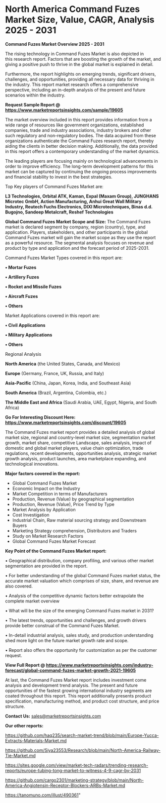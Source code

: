 # North America Command Fuzes Market Size, Value, CAGR, Analysis 2025 - 2031

<Strong> Command Fuzes Market Overview 2025 - 2031</strong>

The rising technology in Command Fuzes Market is also depicted in this research report. Factors that are boosting the growth of the market, and giving a positive push to thrive in the global market is explained in detail.

Furthermore, the report highlights on emerging trends, significant drivers, challenges, and opportunities, providing all necessary data for thriving in the industry. This report market research offers a comprehensive perspective, including an in-depth analysis of the present and future scenarios within the industry.

<strong>Request Sample Report @ <a href=https://www.marketreportsinsights.com/sample/19605>https://www.marketreportsinsights.com/sample/19605</a></strong>

The market overview included in this report provides information from a wide range of resources like government organizations, established companies, trade and industry associations, industry brokers and other such regulatory and non-regulatory bodies. The data acquired from these organizations authenticate the Command Fuzes research report, thereby aiding the clients in better decision making. Additionally, the data provided in this report offers a contemporary understanding of the market dynamics.

The leading players are focusing mainly on technological advancements in order to improve efficiency. The long-term development patterns for this market can be captured by continuing the ongoing process improvements and financial stability to invest in the best strategies.

Top Key players of Command Fuzes Market are:

<strong>L3 Technologies, Orbital ATK, Kaman, Expal (Maxam Group), JUNGHANS Microtec GmbH, Action Manufacturing, Anhui Great Wall Military Industry, Reutech Fuchs Electronics, DIXI Microtechniques, Binas d.d. Bugojno, Sandeep Metalcraft, Reshef Technologies</strong>

<strong><b>Global Command Fuzes Market Scope and Size:</b></strong>
The Command Fuzes market is declared segment by company, region (country), type, and application. Players, stakeholders, and other participants in the global Command Fuzes market will gain the market scope as they use the report as a powerful resource. The segmental analysis focuses on revenue and product by type and application and the forecast period of 2025-2031.

Command Fuzes Market Types covered in this report are:

<strong>• Mortar Fuzes

• Artillery Fuzes

• Rocket and Missile Fuzes

• Aircraft Fuzes

• Others</strong>

Market Applications covered in this report are:

<strong>• Civil Applications

• Military Applications

• Others</strong> 

Regional Analysis

<strong>North America</strong> (the United States, Canada, and Mexico)

<strong>Europe</strong> (Germany, France, UK, Russia, and Italy)

<strong>Asia-Pacific</strong> (China, Japan, Korea, India, and Southeast Asia)

<strong>South America</strong> (Brazil, Argentina, Colombia, etc.)

<strong>The Middle East and Africa</strong> (Saudi Arabia, UAE, Egypt, Nigeria, and South Africa)

<strong>Go For Interesting Discount Here: <a href=https://www.marketreportsinsights.com/discount/19605>https://www.marketreportsinsights.com/discount/19605</a></strong>

The Command Fuzes market report provides a detailed analysis of global market size, regional and country-level market size, segmentation market growth, market share, competitive Landscape, sales analysis, impact of domestic and global market players, value chain optimization, trade regulations, recent developments, opportunities analysis, strategic market growth analysis, product launches, area marketplace expanding, and technological innovations.

<strong><b>Major factors covered in the report:</b></strong>
<ul>
  <li>Global Command Fuzes Market </li>
  <li>Economic Impact on the Industry</li>
  <li>Market Competition in terms of Manufacturers</li>
  <li>Production, Revenue (Value) by geographical segmentation</li>
  <li>Production, Revenue (Value), Price Trend by Type</li>
  <li>Market Analysis by Application</li>
  <li>Cost Investigation</li>
  <li>Industrial Chain, Raw material sourcing strategy and Downstream Buyers</li>
  <li>Marketing Strategy comprehension, Distributors and Traders</li>
  <li>Study on Market Research Factors</li>
  <li>Global Command Fuzes Market Forecast</li>
</ul>

<strong><b>Key Point of the Command Fuzes Market report:</b></strong>

• Geographical distribution, company profiling, and various other market segmentation are provided in the report.

• For better understanding of the global Command Fuzes market status, the accurate market valuation which comprises of size, share, and revenue are also covered.

• Analysis of the competitive dynamic factors better extrapolate the complete market overview

• What will be the size of the emerging Command Fuzes market in 2031?

• The latest trends, opportunities and challenges, and growth drivers provide better construal of the Command Fuzes Market.

• In-detail industrial analysis, sales study, and production understanding shed more light on the future market growth rate and scope.

• Report also offers the opportunity for customization as per the customer request.

<strong><b>View Full Report @ <a href=https://www.marketreportsinsights.com/industry-forecast/global-command-fuzes-market-growth-2021-19605>https://www.marketreportsinsights.com/industry-forecast/global-command-fuzes-market-growth-2021-19605</a></b></strong>


At last, the Command Fuzes Market report includes investment come analysis and development trend analysis. The present and future opportunities of the fastest growing international industry segments are coated throughout this report. This report additionally presents product specification, manufacturing method, and product cost structure, and price structure.

<strong>Contact Us:</strong>
sales@marketreportsinsights.com

<strong>Our other reports:</strong>

<a href=https://github.com/haq235/search-market-trend/blob/main/Europe-Yucca-Extracts-Materials-Market.md>https://github.com/haq235/search-market-trend/blob/main/Europe-Yucca-Extracts-Materials-Market.md</a>

<a href=https://github.com/Siya23553/Research/blob/main/North-America-Railway-Tie-Market.md>https://github.com/Siya23553/Research/blob/main/North-America-Railway-Tie-Market.md</a>

<a href=https://sites.google.com/view/market-tech-radars/trending-research-reports/europe-tubing-tong-market-to-witness-4-9-cagr-by-2031>https://sites.google.com/view/market-tech-radars/trending-research-reports/europe-tubing-tong-market-to-witness-4-9-cagr-by-2031</a>

<a href=https://github.com/cargo2301/marketing-strategy/blob/main/North-America-Angiotensin-Receptor-Blockers-ARBs-Market.md>https://github.com/cargo2301/marketing-strategy/blob/main/North-America-Angiotensin-Receptor-Blockers-ARBs-Market.md</a>

<a href=https://tanomuno.com/illust/490361>https://tanomuno.com/illust/490361</a>"
